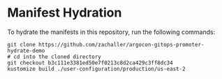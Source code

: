 # Manifest Hydration

To hydrate the manifests in this repository, run the following commands:

```shell
git clone https://github.com/zachaller/argocon-gitops-promoter-hydrate-demo
# cd into the cloned directory
git checkout b3c111e3381ed50e7f0213c8d2ca429c3ff8dc34
kustomize build ./user-configuration/production/us-east-2
```
